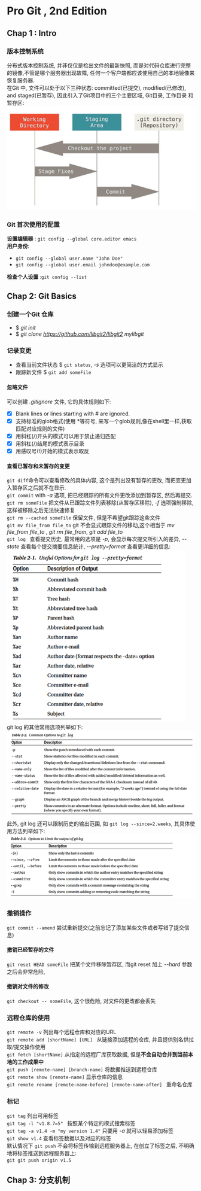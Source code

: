# Pro Git , 2nd Edition

## Chap 1 : Intro

### 版本控制系统
分布式版本控制系统, 并非仅仅是检出文件的最新快照, 而是对代码仓库进行完整的镜像,不管是哪个服务器出现故障, 任何一个客户端都应该使用自己的本地镜像来恢复服务器.<br>
在Git 中, 文件可以处于以下三种状态: committed(已提交), modified(已修改), and staged(已暂存), 因此引入了Git项目中的三个主要区域, Git目录, 工作目录 和暂存区: <br>
![1.1](figure/1.1.png)

### Git 首次使用的配置

**设置编辑器** : `git config --global core.editor emacs`<br>
**用户身份**: 
* `git config --global user.name "John Doe"`
* `git config --global user.email johndoe@example.com`

**检查个人设置** :`git config --list ` <br>

## Chap 2: Git Basics

### 创建一个Git 仓库
* $ _git init_ 
* $ _git clone https://github.com/libgit2/libgit2 mylibgit_ 

### 记录变更
* 查看当前文件状态 $ `git status`, _-s_ 选项可以更简洁的方式显示
* 跟踪新文件 $ `git add someFile`

#### 忽略文件
可以创建 _.gitignore_ 文件, 它的具体规则如下:
- [x] Blank lines or lines starting with # are ignored. 
- [x] 支持标准的glob格式(使用 *等符号, 来写一个glob规则,像在shell里一样,获取匹配对应规则的文件)
- [x] 用斜杠(/)开头的模式可以用于禁止递归匹配
- [x] 用斜杠(/)结尾的模式表示目录
- [x] 用感叹号(!)开始的模式表示取反

#### 查看已暂存和未暂存的变更
`git diff`命令可以查看修改的具体内容, 这个是列出没有暂存的更改, 而把变更加入暂存区之后就不在显示.<br>
`git commit` with _-a_ 选项, 把已经跟踪的所有文件更改添加到暂存区, 然后再提交.<br>
`git rm someFile` 把文件从已跟踪文件列表移除(从暂存区移除), _-f_ 选项强制移除,这样被移除之后无法快速修复<br>
`git rm --cached someFile` 保留文件, 但是不希望git跟踪这些文件<br>
`git mv file_from file_to` git 不会显式跟踪文件的移动,这个相当于 _mv file\_from file\_to_ , _git rm file\_from_, _git add file\_to_ <br>
`git log ` 查看提交历史, 最常用的选项是 _-p_, 会显示每次提交所引入的差异, _--state_ 查看每个提交摘要信息统计, _--pretty=format_ 查看更详细的信息:<br>
![git log format](figure/2.1.png)<br>
git log 的其他常用选项列举如下:<br>
![git log format](figure/2.2.png)<br>
此外, git log 还可以限制历史的输出范围, 如 `git log --since=2.weeks`, 其具体使用方法列举如下:<br>
![git log format](figure/2.3.png)<br>

### 撤销操作
`git commit --amend` 尝试重新提交(之前忘记了添加某些文件或者写错了提交信息)<br>

#### 撤销已经暂存的文件
`git reset HEAD someFile` 把某个文件移除暂存区, 而git reset 加上 _--hard_ 参数之后会非常危险,
#### 撤销对文件的修改
`git checkout -- someFile`, 这个很危险, 对文件的更改都会丢失

### 远程仓库的使用
`git remote -v` 列出每个远程仓库和对应的URL<br>
`git remote add [shortName] [URL] ` 从链接添加远程的仓库, 并且提供别名供拉取/提交操作使用<br>
`git fetch [shortName]` 从指定的远程厂库获取数据, 但是**不会自动合并到当前本地的工作成果中** <br>
`git push [remote-name] [branch-name]` 将数据推送到远程仓库<br>
`git remote show [remote-name]` 显示仓库的信息<br>
`git remote rename [remote-name-before] [remote-name-after] ` 重命名仓库

### 标记
`git tag` 列出可用标签<br>
`git tag -l "v1.8.7=5" ` 按照某个特定的模式搜索标签<br>
`git tag -a v1.4 -m "my version 1.4"` 只要用 _-a_ 就可以轻易添加标签<br>
`git show v1.4` 查看标签数据以及对应的标签<br>
默认情况下 `git push` 不会将标签传输到远程服务器上, 在创立了标签之后, 不明确地将标签推送到远程服务器上:<br>
`git git push origin v1.5`

## Chap 3: 分支机制
